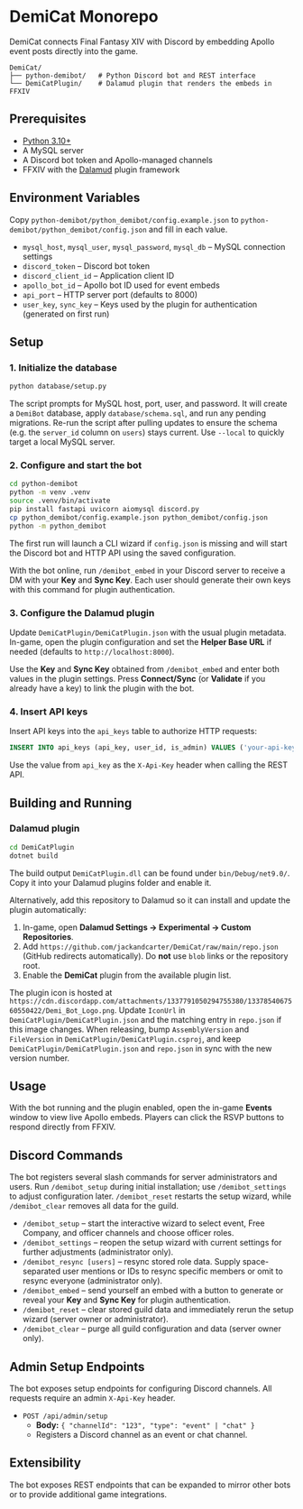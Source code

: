 # DemiCat Monorepo

DemiCat connects Final Fantasy XIV with Discord by embedding Apollo event posts directly into the game.

```
DemiCat/
├── python-demibot/   # Python Discord bot and REST interface
└── DemiCatPlugin/    # Dalamud plugin that renders the embeds in FFXIV
```

## Prerequisites

- [Python 3.10+](https://www.python.org/)
- A MySQL server
- A Discord bot token and Apollo-managed channels
- FFXIV with the [Dalamud](https://github.com/goatcorp/Dalamud) plugin framework

## Environment Variables

Copy `python-demibot/python_demibot/config.example.json` to
`python-demibot/python_demibot/config.json` and fill in each value.

- `mysql_host`, `mysql_user`, `mysql_password`, `mysql_db` – MySQL connection settings
- `discord_token` – Discord bot token
- `discord_client_id` – Application client ID
- `apollo_bot_id` – Apollo bot ID used for event embeds
- `api_port` – HTTP server port (defaults to 8000)
- `user_key`, `sync_key` – Keys used by the plugin for authentication (generated on first run)

## Setup

### 1. Initialize the database
```bash
python database/setup.py
```
The script prompts for MySQL host, port, user, and password. It will create a `DemiBot` database, apply `database/schema.sql`,
and run any pending migrations. Re-run the script after pulling updates to ensure the schema (e.g. the `server_id` column on
`users`) stays current. Use `--local` to quickly target a local MySQL server.

### 2. Configure and start the bot
```bash
cd python-demibot
python -m venv .venv
source .venv/bin/activate
pip install fastapi uvicorn aiomysql discord.py
cp python_demibot/config.example.json python_demibot/config.json
python -m python_demibot
```
The first run will launch a CLI wizard if `config.json` is missing and will start the
Discord bot and HTTP API using the saved configuration.

With the bot online, run `/demibot_embed` in your Discord server to receive a DM with
your **Key** and **Sync Key**. Each user should generate their own keys with this
command for plugin authentication.

### 3. Configure the Dalamud plugin
Update `DemiCatPlugin/DemiCatPlugin.json` with the usual plugin metadata. In-game, open the plugin configuration and set the
**Helper Base URL** if needed (defaults to `http://localhost:8000`).

Use the **Key** and **Sync Key** obtained from `/demibot_embed` and enter both values in the
plugin settings. Press **Connect/Sync** (or **Validate** if you already have a key) to link the
plugin with the bot.

### 4. Insert API keys
Insert API keys into the `api_keys` table to authorize HTTP requests:

```sql
INSERT INTO api_keys (api_key, user_id, is_admin) VALUES ('your-api-key', 'discord-user-id', 1);
```
Use the value from `api_key` as the `X-Api-Key` header when calling the REST API.

## Building and Running

### Dalamud plugin
```bash
cd DemiCatPlugin
dotnet build
```
The build output `DemiCatPlugin.dll` can be found under `bin/Debug/net9.0/`. Copy it into your Dalamud plugins folder and enable it.

Alternatively, add this repository to Dalamud so it can install and update the plugin automatically:

1. In-game, open **Dalamud Settings → Experimental → Custom Repositories**.
2. Add `https://github.com/jackandcarter/DemiCat/raw/main/repo.json` (GitHub redirects automatically). Do **not** use `blob` links or the repository root.
3. Enable the **DemiCat** plugin from the available plugin list.

The plugin icon is hosted at `https://cdn.discordapp.com/attachments/1337791050294755380/1337854067560550422/Demi_Bot_Logo.png`.
Update `IconUrl` in `DemiCatPlugin/DemiCatPlugin.json` and the matching entry in `repo.json` if this image changes.
When releasing, bump `AssemblyVersion` and `FileVersion` in `DemiCatPlugin/DemiCatPlugin.csproj`,
and keep `DemiCatPlugin/DemiCatPlugin.json` and `repo.json` in sync with the new version number.

## Usage

With the bot running and the plugin enabled, open the in-game **Events** window to view live Apollo embeds. Players can click the RSVP buttons to respond directly from FFXIV.

## Discord Commands

The bot registers several slash commands for server administrators and users. Run `/demibot_setup` during initial installation;
use `/demibot_settings` to adjust configuration later. `/demibot_reset` restarts the setup wizard, while `/demibot_clear` removes
all data for the guild.

- `/demibot_setup` – start the interactive wizard to select event, Free Company, and officer channels and choose officer roles.
- `/demibot_settings` – reopen the setup wizard with current settings for further adjustments (administrator only).
- `/demibot_resync [users]` – resync stored role data. Supply space-separated user mentions or IDs to resync specific members or
  omit to resync everyone (administrator only).
- `/demibot_embed` – send yourself an embed with a button to generate or reveal your **Key** and **Sync Key** for plugin
  authentication.
- `/demibot_reset` – clear stored guild data and immediately rerun the setup wizard (server owner or administrator).
- `/demibot_clear` – purge all guild configuration and data (server owner only).

## Admin Setup Endpoints

The bot exposes setup endpoints for configuring Discord channels. All requests require an admin `X-Api-Key` header.

- `POST /api/admin/setup`
  - **Body:** `{ "channelId": "123", "type": "event" | "chat" }`
  - Registers a Discord channel as an event or chat channel.

## Extensibility

The bot exposes REST endpoints that can be expanded to mirror other bots or to provide additional game integrations.
